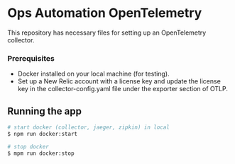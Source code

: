 # Ops Automation OpenTelemetry

This repository has necessary files for setting up an OpenTelemetry collector.

### Prerequisites

- Docker installed on your local machine (for testing).
- Set up a New Relic account with a license key and update the license key in the collector-config.yaml file under the exporter section of OTLP.

## Running the app

```bash
# start docker (collector, jaeger, zipkin) in local
$ npm run docker:start

# stop docker
$ mpm run docker:stop
```
